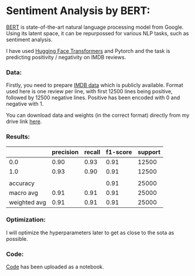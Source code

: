 # Sentiment Analysis by BERT:
[BERT](https://github.com/google-research/bert) is state-of-the-art natural language processing model from Google. Using its latent space, it can be repurpossed for various NLP tasks, such as sentiment analysis.  

I have used [Hugging Face Transformers](https://github.com/huggingface/transformers) and Pytorch and the task is predicting positivity / negativity on IMDB reviews.

### Data:  
Firstly, you need to prepare [IMDB data](https://www.kaggle.com/lakshmi25npathi/imdb-dataset-of-50k-movie-reviews) which is publicly available. Format used here is one review per line, with first 12500 lines being positive, followed by 12500 negative lines. Positive has been encoded with 0 and negative with 1.  
  
You can download data and weights (in the correct format) directly from my drive link [here](https://drive.google.com/drive/folders/1kgy7_0XwGGfbWsY6Y5PUpoCLwoSLt_Rc?usp=sharing).

### Results:  
|              | precision | recall | f1-score | support |
|--------------|-----------|--------|----------|---------|
|          0.0 |      0.90 |   0.93 |     0.91 |   12500 |
|          1.0 |      0.93 |   0.90 |     0.91 |   12500 |
|              |           |        |          |         |
|     accuracy |           |        |     0.91 |   25000 |
|    macro avg |      0.91 |   0.91 |     0.91 |   25000 |
| weighted avg |      0.91 |   0.91 |     0.91 |   25000 |

### Optimization:  
I will optimize the hyperparameters later to get as close to the sota as possible.

### Code:  
[Code](BERT-IMDB.ipynb) has been uploaded as a notebook.
